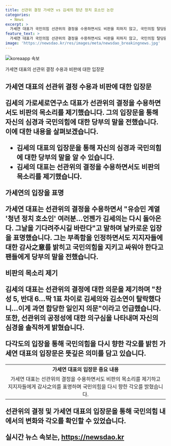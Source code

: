 ```yaml
---
title: 선관위 결정 가세연 vs 김세의 청년 정치 호소인 논란
categories:
  - News
excerpt: >
  가세연 대표가 국민의힘 선관위의 결정을 수용하면서도 비판을 피하지 않고, 국민의힘 탈당을 당부하며 민주당에 대항하겠다는 입장을 밝혔다. 또한, 선관위의 결정에 대한 의문을 제기하고, 국민의힘의 당 내 분열을 우려하는 발언을 했다. 가세연 대표는 국민의힘의 성공과 승리를 위해 국민과 함께 싸우겠다고 강조했다. 결론적으로, 국민의 관심을 끄는 대립적 발언과 약속이 담긴 이야기가 전해진다.
feature_text: >
  가세연 대표가 국민의힘 선관위의 결정을 수용하면서도 비판을 피하지 않고, 국민의힘 탈당을 당부하며 민주당에 대항하겠다는 입장을 밝혔다. 또한, 선관위의 결정에 대한 의문을 제기하고, 국민의힘의 당 내 분열을 우려하는 발언을 했다. 가세연 대표는 국민의힘의 성공과 승리를 위해 국민과 함께 싸우겠다고 강조했다. 결론적으로, 국민의 관심을 끄는 대립적 발언과 약속이 담긴 이야기가 전해진다.
image: 'https://newsdao.kr/res/images/meta/newsdao_breakingnews.jpg'
---
```


<p><img src="https://newsdao.kr/res/images/meta/newsdao_breakingnews.jpg" alt="koreaapp 속보" /></p>

<p>가세연 대표의 선관위 결정 수용과 비판에 대한 입장문</p>

<p><h2 data-ke-size="size26">가세연 대표의 선관위 결정 수용과 비판에 대한 입장문</로&gt;</p>

<p>김세의 가로세로연구소 대표가 선관위의 결정을 수용하면서도 비판의 목소리를 제기했습니다. 그의 입장문을 통해 자신의 심경과 국민의힘에 대한 당부의 말을 전했습니다. 이에 대한 내용을 살펴보겠습니다. </p>

<ul>
  <li>김세의 대표의 입장문을 통해 자신의 심경과 국민의힘에 대한 당부의 말을 알 수 있습니다.</li>
  <li>김세의 대표는 선관위의 결정을 수용하면서도 비판의 목소리를 제기했습니다.</li>
</ul>

<p>가세연의 입장을 표명</p>

<p>가세연 대표는 선관위의 결정을 수용하면서 "유승민 계열 '청년 정치 호소인' 여러분…언젠가 김세의는 다시 돌아온다. 그날을 기다려주시길 바란다"고 말하며 날카로운 입장을 표명했습니다. 그는 부족함을 인정하면서도 지지자들에 대한 감사之意를 밝히고 국민의힘을 지키고 싸워야 한다고 팬들에게 당부의 말을 전했습니다.</p>

<p>비판의 목소리 제기</p>

<p>김세의 대표는 선관위의 결정에 대한 의문을 제기하며 "찬성 5, 반대 6…딱 1표 차이로 김세의와 김소연이 탈락했다니…이게 과연 합당한 일인지 의문"이라고 언급했습니다. 또한, 선관위의 공정성에 대한 의구심을 나타내며 자신의 심경을 솔직하게 밝혔습니다.</p>

<p>다각도의 입장을 통해 국민의힘을 다시 향한 각오를 밝힌 가세연 대표의 입장문은 뜻깊은 의미를 담고 있습니다.</p>

<table>
  <tr>
    <td style="text-align: center; height: 17px;"><b>가세연 대표의 입장문 중요 내용</b></td>
  </tr>
  <tr>
    <td style="text-align: center; height: 17px;">가세연 대표는 선관위의 결정을 수용하면서도 비판의 목소리를 제기하고 지지자들에게 감사之의를 표명하며 국민의힘을 다시 향한 각오를 밝혔습니다.</td>
  </tr>
</table>

<p>선관위의 결정 및 가세연 대표의 입장문을 통해 국민의힘 내에서의 변화와 각오를 확인할 수 있었습니다.</p>
실시간 뉴스 속보는, <a href="https://newsdao.kr" rel="dofollow">https://newsdao.kr</a>



